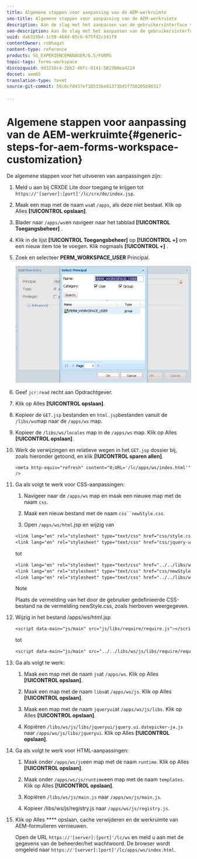 ```yaml
---
title: Algemene stappen voor aanpassing van de AEM-werkruimte
seo-title: Algemene stappen voor aanpassing van de AEM-werkruimte
description: Aan de slag met het aanpassen van de gebruikersinterface van de AEM Forms-werkruimte.
seo-description: Aan de slag met het aanpassen van de gebruikersinterface van de AEM Forms-werkruimte.
uuid: da6310b4-1c58-468d-85c6-975fd2c141f9
contentOwner: robhagat
content-type: reference
products: SG_EXPERIENCEMANAGER/6.5/FORMS
topic-tags: forms-workspace
discoiquuid: dd3218c4-2bb2-40fc-9141-5823b0ea4224
docset: aem65
translation-type: tm+mt
source-git-commit: 56c6cfd437ef185336e81373bd5f758205b96317

---
```



# Algemene stappen voor aanpassing van de AEM-werkruimte{#generic-steps-for-aem-forms-workspace-customization}

De algemene stappen voor het uitvoeren van aanpassingen zijn:

1. Meld u aan bij CRXDE Lite door toegang te krijgen tot `https://'[server]:[port]'/lc/crx/de/index.jsp`.
1. Maak een map met de naam `ws`at `/apps`, als deze niet bestaat. Klik op Alles **[!UICONTROL opslaan]**.
1. Blader naar `/apps/ws`en navigeer naar het tabblad **[!UICONTROL Toegangsbeheer]** .
1. Klik in de lijst **[!UICONTROL Toegangsbeheer]** op **[!UICONTROL +]** om een nieuw item toe te voegen. Klik nogmaals **[!UICONTROL +]** .
1. Zoek en selecteer **PERM_WORKSPACE_USER** Principal.

   ![Selecteer PERM_WORKSPACE_USER principal als onderdeel van de algemene stappen om de HTML-werkruimte aan te passen](assets/perm_workspace_user.png)

1. Geef `jcr:read` recht aan Opdrachtgever.
1. Klik op Alles **[!UICONTROL opslaan]**.
1. Kopieer de `GET.jsp` bestanden en `html.jsp`bestanden vanuit de `/libs/ws`map naar de `/apps/ws` map.
1. Kopieer de `/libs/ws/locales` map in de `/apps/ws` map. Klik op Alles **[!UICONTROL opslaan]**.
1. Werk de verwijzingen en relatieve wegen in het `GET.jsp` dossier bij, zoals hieronder getoond, en klik **[!UICONTROL sparen allen]**.

   ```
   <meta http-equiv="refresh" content="0;URL='/lc/apps/ws/index.html'" />
   ```

1. Ga als volgt te werk voor CSS-aanpassingen:

   1. Navigeer naar de `/apps/ws` map en maak een nieuwe map met de naam `css`.

   1. Maak een nieuw bestand met de naam `css``newStyle.css`.

   1. Open `/apps/ws/html`.jsp en wijzig van

   ```css
   <link lang="en" rel="stylesheet" type="text/css" href="css/style.css" />
   <link lang="en" rel="stylesheet" type="text/css" href="css/jquery-ui.css"/>
   ```

   tot

   ```css
   <link lang="en" rel="stylesheet" type="text/css" href="../../libs/ws/css/style.css" />
   <link lang="en" rel="stylesheet" type="text/css" href="css/newStyle.css" />
   <link lang="en" rel="stylesheet" type="text/css" href="../../libs/ws/css/jquery-ui.css"/>
   ```

   >[!NOTE]
   >
   >Plaats de vermelding van het door de gebruiker gedefinieerde CSS-bestand na de vermelding newStyle.css, zoals hierboven weergegeven.

1. Wijzig in het bestand /apps/ws/html.jsp

   ```css
   <script data-main="js/main" src="js/libs/require/require.js"></script>
   ```

   tot

   ```css
   <script data-main="js/main" src="../../libs/ws/js/libs/require/require.js"></script>
   ```

1. Ga als volgt te werk:

   1. Maak een map met de naam `js`at `/apps/ws`. Klik op Alles **[!UICONTROL opslaan]**.

   1. Maak een map met de naam `libs`at `/apps/ws/js`. Klik op Alles **[!UICONTROL opslaan]**.

   1. Maak een map met de naam `jqueryui`at `/apps/ws/js/libs`. Klik op Alles **[!UICONTROL opslaan]**.

   1. Kopiëren `/libs/ws/js/libs/jqueryui/jquery.ui.datepicker-ja.js` naar `/apps/ws/js/libs/jqueryui`. Klik op Alles **[!UICONTROL opslaan]**.

1. Ga als volgt te werk voor HTML-aanpassingen:

   1. Maak onder `/apps/ws/js`een map met de naam `runtime`. Klik op Alles **[!UICONTROL opslaan]**.

   1. Maak onder `/apps/ws/js/runtime`een map met de naam `templates`. Klik op Alles **[!UICONTROL opslaan]**.

   1. Kopiëren `/libs/ws/js/main.js` naar `/apps/ws/js/main.js`.

   1. Kopieer /libs/ws/js/registry.js naar `/apps/ws/js/registry.js`.

1. Klik op Alles **** opslaan, cache verwijderen en de werkruimte van AEM-formulieren vernieuwen.

   Open de URL `https://'[server]:[port]'/lc/ws` en meld u aan met de gegevens van de beheerder/het wachtwoord. De browser wordt omgeleid naar `https://'[server]:[port]'/lc/apps/ws/index.html`.
